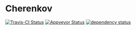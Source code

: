 # Cherenkov

[![Travis-CI Status](https://travis-ci.org/stevebob/cherenkov.svg?branch=master)](https://travis-ci.org/stevebob/cherenkov)
[![Appveyor Status](https://ci.appveyor.com/api/projects/status/github/stevebob/cherenkov?branch=master&svg=true)](https://ci.appveyor.com/project/stevebob/cherenkov)
[![dependency status](https://deps.rs/repo/github/stevebob/cherenkov/status.svg)](https://deps.rs/repo/github/stevebob/cherenkov)
